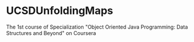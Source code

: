 # UCSDUnfoldingMaps
The 1st course of Specialization "Object Oriented Java Programming: Data Structures and Beyond" on Coursera
